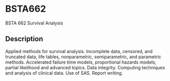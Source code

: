 # BSTA662
BSTA 662 Survival Analysis

## Description
Applied methods for survival analysis.  Incomplete data, censored, and truncated data, life tables, nonparametric, semiparametric, and parametric methods.  Accelerated failure time models, proportional hazards models, partial likelihood and advanced topics. Data integrity. Computing techniques and analysis of clinical data.  Use of SAS. Report writing.
